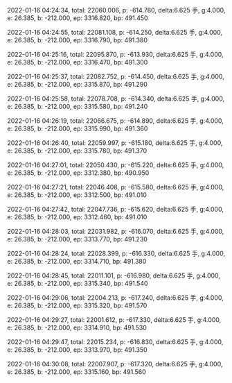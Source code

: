 2022-01-16 04:24:34, total: 22060.006, p: -614.780, delta:6.625 手, g:4.000, e: 26.385, b: -212.000, ep: 3316.820, bp: 491.450

2022-01-16 04:24:55, total: 22081.108, p: -614.250, delta:6.625 手, g:4.000, e: 26.385, b: -212.000, ep: 3316.790, bp: 491.380

2022-01-16 04:25:16, total: 22095.870, p: -613.930, delta:6.625 手, g:4.000, e: 26.385, b: -212.000, ep: 3316.470, bp: 491.300

2022-01-16 04:25:37, total: 22082.752, p: -614.450, delta:6.625 手, g:4.000, e: 26.385, b: -212.000, ep: 3315.870, bp: 491.290

2022-01-16 04:25:58, total: 22078.708, p: -614.340, delta:6.625 手, g:4.000, e: 26.385, b: -212.000, ep: 3315.580, bp: 491.240

2022-01-16 04:26:19, total: 22066.675, p: -614.890, delta:6.625 手, g:4.000, e: 26.385, b: -212.000, ep: 3315.990, bp: 491.360

2022-01-16 04:26:40, total: 22059.997, p: -615.180, delta:6.625 手, g:4.000, e: 26.385, b: -212.000, ep: 3315.780, bp: 491.370

2022-01-16 04:27:01, total: 22050.430, p: -615.220, delta:6.625 手, g:4.000, e: 26.385, b: -212.000, ep: 3312.380, bp: 490.950

2022-01-16 04:27:21, total: 22046.408, p: -615.580, delta:6.625 手, g:4.000, e: 26.385, b: -212.000, ep: 3312.500, bp: 491.010

2022-01-16 04:27:42, total: 22047.736, p: -615.620, delta:6.625 手, g:4.000, e: 26.385, b: -212.000, ep: 3312.460, bp: 491.010

2022-01-16 04:28:03, total: 22031.982, p: -616.070, delta:6.625 手, g:4.000, e: 26.385, b: -212.000, ep: 3313.770, bp: 491.230

2022-01-16 04:28:24, total: 22028.399, p: -616.330, delta:6.625 手, g:4.000, e: 26.385, b: -212.000, ep: 3314.710, bp: 491.380

2022-01-16 04:28:45, total: 22011.101, p: -616.980, delta:6.625 手, g:4.000, e: 26.385, b: -212.000, ep: 3315.340, bp: 491.540

2022-01-16 04:29:06, total: 22004.213, p: -617.240, delta:6.625 手, g:4.000, e: 26.385, b: -212.000, ep: 3315.320, bp: 491.570

2022-01-16 04:29:27, total: 22001.612, p: -617.330, delta:6.625 手, g:4.000, e: 26.385, b: -212.000, ep: 3314.910, bp: 491.530

2022-01-16 04:29:47, total: 22015.234, p: -616.830, delta:6.625 手, g:4.000, e: 26.385, b: -212.000, ep: 3313.970, bp: 491.350

2022-01-16 04:30:08, total: 22007.907, p: -617.320, delta:6.625 手, g:4.000, e: 26.385, b: -212.000, ep: 3315.160, bp: 491.560
